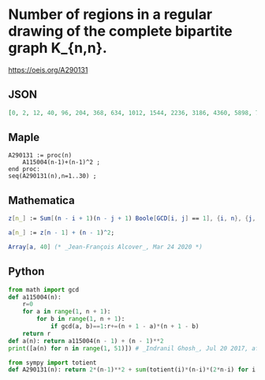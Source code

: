 # Number of regions in a regular drawing of the complete bipartite graph K\_\{n,n\}\.
https://oeis.org/A290131
## JSON
```JSON
[0, 2, 12, 40, 96, 204, 368, 634, 1012, 1544, 2236, 3186, 4360, 5898, 7764, 10022, 12712, 16026, 19844, 24448, 29708, 35756, 42604, 50602, 59496, 69650, 80940, 93600, 107540, 123316, 140428, 159642, 180632, 203618, 228556, 255822, 285080, 317326, 352020, 389498]
```
## Maple
```Maple
A290131 := proc(n)
    A115004(n-1)+(n-1)^2 ;
end proc:
seq(A290131(n),n=1..30) ;
```
## Mathematica
```Mathematica
z[n_] := Sum[(n - i + 1)(n - j + 1) Boole[GCD[i, j] == 1], {i, n}, {j, n}];
```
```Mathematica
a[n_] := z[n - 1] + (n - 1)^2;
```
```Mathematica
Array[a, 40] (* _Jean-François Alcover_, Mar 24 2020 *)
```
## Python
```Python
from math import gcd
def a115004(n):
    r=0
    for a in range(1, n + 1):
        for b in range(1, n + 1):
            if gcd(a, b)==1:r+=(n + 1 - a)*(n + 1 - b)
    return r
def a(n): return a115004(n - 1) + (n - 1)**2
print([a(n) for n in range(1, 51)]) # _Indranil Ghosh_, Jul 20 2017, after Maple code
```
```Python
from sympy import totient
def A290131(n): return 2*(n-1)**2 + sum(totient(i)*(n-i)*(2*n-i) for i in range(2,n)) # _Chai Wah Wu_, Aug 16 2021
```
